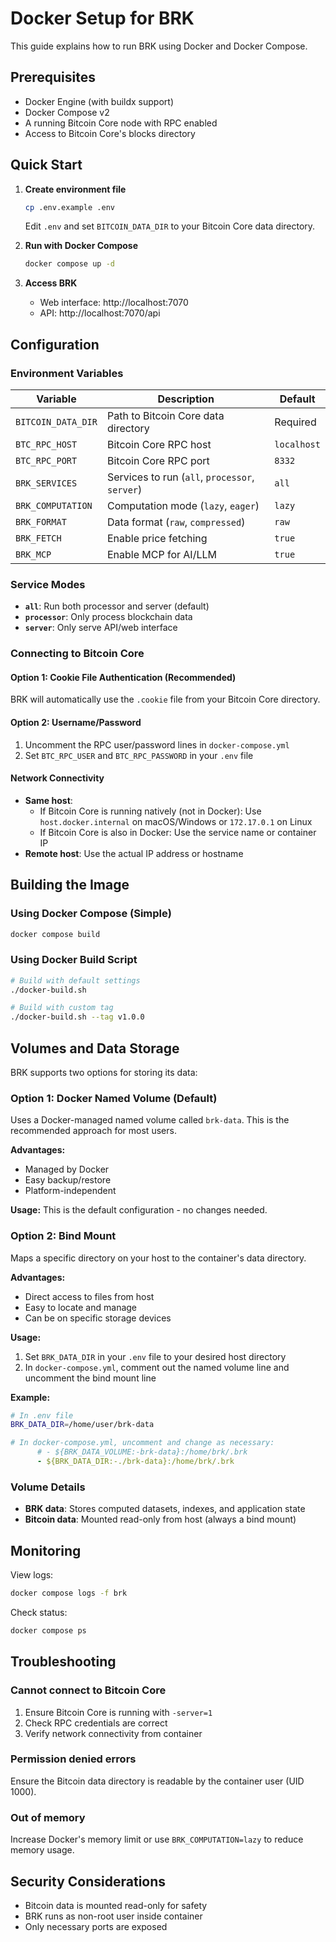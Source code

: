 # Docker Setup for BRK

This guide explains how to run BRK using Docker and Docker Compose.

## Prerequisites

- Docker Engine (with buildx support)
- Docker Compose v2
- A running Bitcoin Core node with RPC enabled
- Access to Bitcoin Core's blocks directory

## Quick Start

1. **Create environment file**
   ```bash
   cp .env.example .env
   ```
   Edit `.env` and set `BITCOIN_DATA_DIR` to your Bitcoin Core data directory.

2. **Run with Docker Compose**
   ```bash
   docker compose up -d
   ```

3. **Access BRK**
   - Web interface: http://localhost:7070
   - API: http://localhost:7070/api

## Configuration

### Environment Variables

| Variable | Description | Default |
|----------|-------------|---------|
| `BITCOIN_DATA_DIR` | Path to Bitcoin Core data directory | Required |
| `BTC_RPC_HOST` | Bitcoin Core RPC host | `localhost` |
| `BTC_RPC_PORT` | Bitcoin Core RPC port | `8332` |
| `BRK_SERVICES` | Services to run (`all`, `processor`, `server`) | `all` |
| `BRK_COMPUTATION` | Computation mode (`lazy`, `eager`) | `lazy` |
| `BRK_FORMAT` | Data format (`raw`, `compressed`) | `raw` |
| `BRK_FETCH` | Enable price fetching | `true` |
| `BRK_MCP` | Enable MCP for AI/LLM | `true` |

### Service Modes

- **`all`**: Run both processor and server (default)
- **`processor`**: Only process blockchain data
- **`server`**: Only serve API/web interface

### Connecting to Bitcoin Core

#### Option 1: Cookie File Authentication (Recommended)
BRK will automatically use the `.cookie` file from your Bitcoin Core directory.

#### Option 2: Username/Password
1. Uncomment the RPC user/password lines in `docker-compose.yml`
2. Set `BTC_RPC_USER` and `BTC_RPC_PASSWORD` in your `.env` file

#### Network Connectivity
- **Same host**: 
  - If Bitcoin Core is running natively (not in Docker): Use `host.docker.internal` on macOS/Windows or `172.17.0.1` on Linux
  - If Bitcoin Core is also in Docker: Use the service name or container IP
- **Remote host**: Use the actual IP address or hostname

## Building the Image

### Using Docker Compose (Simple)
```bash
docker compose build
```

### Using Docker Build Script
```bash
# Build with default settings
./docker-build.sh

# Build with custom tag
./docker-build.sh --tag v1.0.0
```

## Volumes and Data Storage

BRK supports two options for storing its data:

### Option 1: Docker Named Volume (Default)
Uses a Docker-managed named volume called `brk-data`. This is the recommended approach for most users.

**Advantages:**
- Managed by Docker
- Easy backup/restore
- Platform-independent

**Usage:** This is the default configuration - no changes needed.

### Option 2: Bind Mount
Maps a specific directory on your host to the container's data directory.

**Advantages:**
- Direct access to files from host
- Easy to locate and manage
- Can be on specific storage devices

**Usage:**
1. Set `BRK_DATA_DIR` in your `.env` file to your desired host directory
2. In `docker-compose.yml`, comment out the named volume line and uncomment the bind mount line

**Example:**
```bash
# In .env file
BRK_DATA_DIR=/home/user/brk-data
```

```yaml
# In docker-compose.yml, uncomment and change as necessary:
      # - ${BRK_DATA_VOLUME:-brk-data}:/home/brk/.brk
      - ${BRK_DATA_DIR:-./brk-data}:/home/brk/.brk
```

### Volume Details
- **BRK data**: Stores computed datasets, indexes, and application state
- **Bitcoin data**: Mounted read-only from host (always a bind mount)

## Monitoring

View logs:
```bash
docker compose logs -f brk
```

Check status:
```bash
docker compose ps
```

## Troubleshooting

### Cannot connect to Bitcoin Core
1. Ensure Bitcoin Core is running with `-server=1`
2. Check RPC credentials are correct
3. Verify network connectivity from container

### Permission denied errors
Ensure the Bitcoin data directory is readable by the container user (UID 1000).

### Out of memory
Increase Docker's memory limit or use `BRK_COMPUTATION=lazy` to reduce memory usage.

## Security Considerations

- Bitcoin data is mounted read-only for safety
- BRK runs as non-root user inside container
- Only necessary ports are exposed
